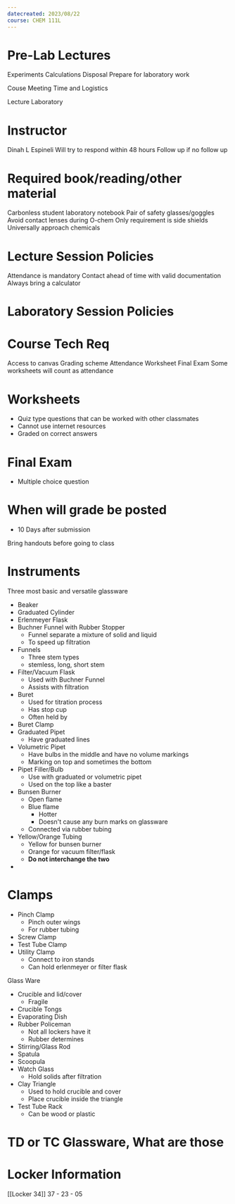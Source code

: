 ```yaml
---
datecreated: 2023/08/22
course: CHEM 111L
---
```

# Pre-Lab Lectures

Experiments
Calculations
Disposal
Prepare for laboratory work

Couse Meeting Time and Logistics

Lecture
Laboratory

# Instructor

Dinah L Espineli
Will try to respond within 48 hours
Follow up if no follow up

# Required book/reading/other material

Carbonless student laboratory notebook
Pair of safety glasses/goggles
	Avoid contact lenses during O-chem
	Only requirement is side shields
	Universally approach chemicals

# Lecture Session Policies

Attendance is mandatory
Contact ahead of time with valid documentation
Always bring a calculator 

# Laboratory Session Policies

# Course Tech Req

Access to canvas
Grading scheme
	Attendance
	Worksheet
	Final Exam
Some worksheets will count as attendance

# Worksheets

- Quiz type questions that can be worked with other classmates
- Cannot use internet resources
- Graded on correct answers

# Final Exam

- Multiple choice question

# When will grade be posted

- 10 Days after submission

Bring handouts before going to class

# Instruments

Three most basic and versatile glassware 
- Beaker
- Graduated Cylinder
- Erlenmeyer Flask
- Buchner Funnel with Rubber Stopper
	- Funnel separate a mixture of solid and liquid 
	- To speed up filtration
- Funnels
	- Three stem types
	- stemless, long, short stem
- Filter/Vacuum Flask
	- Used with Buchner Funnel
	- Assists with filtration
- Buret
	- Used for titration process
	- Has stop cup
	- Often held by
- Buret Clamp
- Graduated Pipet
	- Have graduated lines
- Volumetric Pipet
	- Have bulbs in the middle and have no volume markings
	- Marking on top and sometimes the bottom
- Pipet Filler/Bulb
	- Use with graduated or volumetric pipet
	- Used on the top like a baster 
- Bunsen Burner
	- Open flame
	- Blue flame
		- Hotter
		- Doesn't cause any burn marks on glassware
	- Connected via rubber tubing
- Yellow/Orange Tubing
	- Yellow for bunsen burner
	- Orange for vacuum filter/flask
	- **Do not interchange the two**
- 
# Clamps

- Pinch Clamp
	- Pinch outer wings
	- For rubber tubing
- Screw Clamp
- Test Tube Clamp
- Utility Clamp
	- Connect to iron stands
	- Can hold erlenmeyer or filter flask

Glass Ware

- Crucible and lid/cover
	- Fragile
- Crucible Tongs
- Evaporating Dish
- Rubber Policeman
	- Not all lockers have it
	- Rubber determines
- Stirring/Glass Rod
- Spatula
- Scoopula
- Watch Glass
	- Hold solids after filtration
- Clay Triangle
	- Used to hold crucible and cover
	- Place crucible inside the triangle
- Test Tube Rack
	- Can be wood or plastic

# TD or TC Glassware, What are those 

# Locker Information

[[Locker 34]]
37 - 23 - 05
